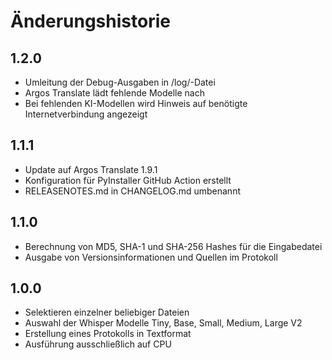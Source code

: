 # Änderungshistorie

## 1.2.0
- Umleitung der Debug-Ausgaben in /log/-Datei
- Argos Translate lädt fehlende Modelle nach
- Bei fehlenden KI-Modellen wird Hinweis auf benötigte Internetverbindung angezeigt

## 1.1.1
- Update auf Argos Translate 1.9.1
- Konfiguration für PyInstaller GitHub Action erstellt
- RELEASENOTES.md in CHANGELOG.md umbenannt

## 1.1.0
- Berechnung von MD5, SHA-1 und SHA-256 Hashes für die Eingabedatei
- Ausgabe von Versionsinformationen und Quellen im Protokoll

## 1.0.0
- Selektieren einzelner beliebiger Dateien
- Auswahl der Whisper Modelle Tiny, Base, Small, Medium, Large V2
- Erstellung eines Protokolls in Textformat
- Ausführung ausschließlich auf CPU